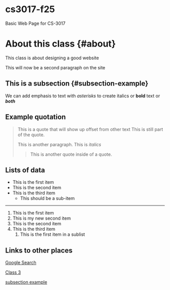 # cs3017-f25
Basic Web Page for CS-3017

# About this class {#about}
This class is about designing a good website

This will now be a second paragraph on the site

## This is a subsection {#subsection-example}
We can add emphasis to text with *asterisks* to create italics or **bold** text or ***both***

## Example quotation
> This is a quote that will show up offset from other text
> This is still part of the quote.
>
> This is another paragraph. This is *italics*
>
>> This is another quote inside of a quote.

## Lists of data

+ This is the first item
+ This is the second item
+ This is the third item
  + This should be a sub-item
 
-----------------------------------------

 1. This is the first item
 2. This is my new second item
 3. This is the second item
 4. This is the third item
     1. This is the first item in a sublist

## Links to other places
[Google Search](http://google.com)

[Class 3](class3)

[subsection example](#subsection-example)


  
